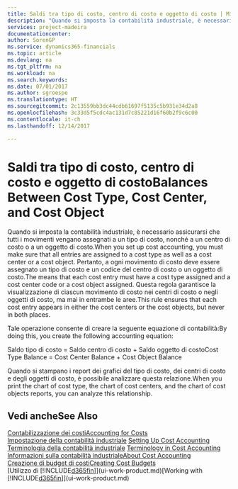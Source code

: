 ```yaml
---
title: Saldi tra tipo di costo, centro di costo e oggetto di costo | Microsoft Docs
description: "Quando si imposta la contabilità industriale, è necessario assicurarsi che tutti i movimenti vengano assegnati a un tipo di costo, nonché a un centro di costo o a un oggetto di costo. Pertanto, a ogni movimento di costo deve essere assegnato un tipo di costo e un codice del centro di costo o un oggetto di costo. Questa regola garantisce la visualizzazione di ciascun movimento di costo nei centri di costo o negli oggetti di costo, ma mai in entrambe le aree."
services: project-madeira
documentationcenter: 
author: SorenGP
ms.service: dynamics365-financials
ms.topic: article
ms.devlang: na
ms.tgt_pltfrm: na
ms.workload: na
ms.search.keywords: 
ms.date: 07/01/2017
ms.author: sgroespe
ms.translationtype: HT
ms.sourcegitcommit: 2c13559bb3dc44cdb61697f5135c5b931e34d2a8
ms.openlocfilehash: 3c33d5f5cdc4ac131d7c85221d16f60b2f9c6c00
ms.contentlocale: it-ch
ms.lasthandoff: 12/14/2017

---
```

# <a name="balances-between-cost-type-cost-center-and-cost-object"></a><span data-ttu-id="f671a-105">Saldi tra tipo di costo, centro di costo e oggetto di costo</span><span class="sxs-lookup"><span data-stu-id="f671a-105">Balances Between Cost Type, Cost Center, and Cost Object</span></span>
<span data-ttu-id="f671a-106">Quando si imposta la contabilità industriale, è necessario assicurarsi che tutti i movimenti vengano assegnati a un tipo di costo, nonché a un centro di costo o a un oggetto di costo.</span><span class="sxs-lookup"><span data-stu-id="f671a-106">When you set up cost accounting, you must make sure that all entries are assigned to a cost type as well as a cost center or a cost object.</span></span> <span data-ttu-id="f671a-107">Pertanto, a ogni movimento di costo deve essere assegnato un tipo di costo e un codice del centro di costo o un oggetto di costo.</span><span class="sxs-lookup"><span data-stu-id="f671a-107">The means that each cost entry must have a cost type assigned and a cost center code or a cost object assigned.</span></span> <span data-ttu-id="f671a-108">Questa regola garantisce la visualizzazione di ciascun movimento di costo nei centri di costo o negli oggetti di costo, ma mai in entrambe le aree.</span><span class="sxs-lookup"><span data-stu-id="f671a-108">This rule ensures that each cost entry appears in either the cost centers or the cost objects, but never in both places.</span></span>  

 <span data-ttu-id="f671a-109">Tale operazione consente di creare la seguente equazione di contabilità:</span><span class="sxs-lookup"><span data-stu-id="f671a-109">By doing this, you create the following accounting equation:</span></span>  

 <span data-ttu-id="f671a-110">Saldo tipo di costo = Saldo centro di costo + Saldo oggetto di costo</span><span class="sxs-lookup"><span data-stu-id="f671a-110">Cost Type Balance = Cost Center Balance + Cost Object Balance</span></span>  

 <span data-ttu-id="f671a-111">Quando si stampano i report dei grafici del tipo di costo, dei centri di costo e degli oggetti di costo, è possibile analizzare questa relazione.</span><span class="sxs-lookup"><span data-stu-id="f671a-111">When you print the chart of cost type, the chart of cost centers, and the chart of cost objects reports, you can analyze this relationship.</span></span>  

## <a name="see-also"></a><span data-ttu-id="f671a-112">Vedi anche</span><span class="sxs-lookup"><span data-stu-id="f671a-112">See Also</span></span>  
[<span data-ttu-id="f671a-113">Contabilizzazione dei costi</span><span class="sxs-lookup"><span data-stu-id="f671a-113">Accounting for Costs</span></span>](finance-manage-cost-accounting.md)  
 <span data-ttu-id="f671a-114">[Impostazione della contabilità industriale](finance-set-up-cost-accounting.md) </span><span class="sxs-lookup"><span data-stu-id="f671a-114">[Setting Up Cost Accounting](finance-set-up-cost-accounting.md) </span></span>  
 <span data-ttu-id="f671a-115">[Terminologia della contabilità industriale](finance-terminology-in-cost-accounting.md) </span><span class="sxs-lookup"><span data-stu-id="f671a-115">[Terminology in Cost Accounting](finance-terminology-in-cost-accounting.md) </span></span>  
 [<span data-ttu-id="f671a-116">Informazioni sulla contabilità industriale</span><span class="sxs-lookup"><span data-stu-id="f671a-116">About Cost Accounting</span></span>](finance-about-cost-accounting.md)  
 [<span data-ttu-id="f671a-117">Creazione di budget di costi</span><span class="sxs-lookup"><span data-stu-id="f671a-117">Creating Cost Budgets</span></span>](finance-create-cost-budgets.md)  
 <span data-ttu-id="f671a-118">[Utilizzo di [!INCLUDE[d365fin](includes/d365fin_md.md)]](ui-work-product.md)</span><span class="sxs-lookup"><span data-stu-id="f671a-118">[Working with [!INCLUDE[d365fin](includes/d365fin_md.md)]](ui-work-product.md)</span></span>


